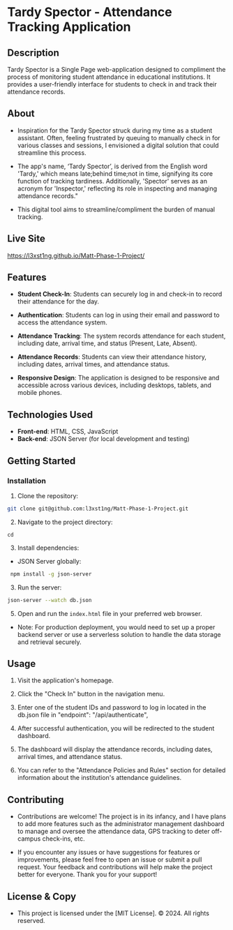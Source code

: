 # Tardy Spector - Attendance Tracking Application

## Description

Tardy Spector is a Single Page web-application designed to compliment the process of monitoring student attendance in educational institutions. It provides a user-friendly interface for students to check in and track their attendance records.

## About

- Inspiration for the Tardy Spector struck during my time as a student assistant. Often, feeling frustrated by queuing to manually check in for various classes and sessions, I envisioned a digital solution that could streamline this process.

- The app's name, ‘Tardy Spector’, is derived from the English word 'Tardy,' which means late;behind time;not in time, signifying its core function of tracking tardiness. Additionally, 'Spector' serves as an acronym for 'Inspector,' reflecting its role in inspecting and managing attendance records."

- This digital tool aims to streamline/compliment the burden of manual tracking.

## Live Site

https://l3xst1ng.github.io/Matt-Phase-1-Project/

## Features

- **Student Check-In**: Students can securely log in and check-in to record their attendance for the day.

- **Authentication**: Students can log in using their email and password to access the attendance system.

- **Attendance Tracking**: The system records attendance for each student, including date, arrival time, and status (Present, Late, Absent).

- **Attendance Records**: Students can view their attendance history, including dates, arrival times, and attendance status.

- **Responsive Design**: The application is designed to be responsive and accessible across various devices, including desktops, tablets, and mobile phones.

## Technologies Used

- **Front-end**: HTML, CSS, JavaScript
- **Back-end**: JSON Server (for local development and testing)

## Getting Started

### Installation

1. Clone the repository:

```bash
git clone git@github.com:l3xst1ng/Matt-Phase-1-Project.git
```

2. Navigate to the project directory:

`cd `

3. Install dependencies:

- JSON Server globally:

```bash
 npm install -g json-server
```

3. Run the server:

```bash
json-server --watch db.json
```

5. Open and run the `index.html` file in your preferred web browser.

- Note: For production deployment, you would need to set up a proper backend server or use a serverless solution to handle the data storage and retrieval securely.

## Usage

1. Visit the application's homepage.
2. Click the "Check In" button in the navigation menu.
3. Enter one of the student IDs and password to log in located in the db.json file in "endpoint": "/api/authenticate",

4. After successful authentication, you will be redirected to the student dashboard.
5. The dashboard will display the attendance records, including dates, arrival times, and attendance status.
6. You can refer to the "Attendance Policies and Rules" section for detailed information about the institution's attendance guidelines.

## Contributing

- Contributions are welcome! The project is in its infancy, and I have plans to add more features such as the administrator management dashboard to manage and oversee the attendance data, GPS tracking to deter off-campus check-ins, etc.

- If you encounter any issues or have suggestions for features or improvements, please feel free to open an issue or submit a pull request. Your feedback and contributions will help make the project better for everyone. Thank you for your support!

## License & Copy

- This project is licensed under the [MIT License].
  © 2024. All rights reserved.
